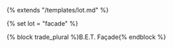 {% extends "/templates/lot.md" %}

{% set lot = "facade" %}

{% block trade_plural %}B.E.T. Façade{% endblock %}